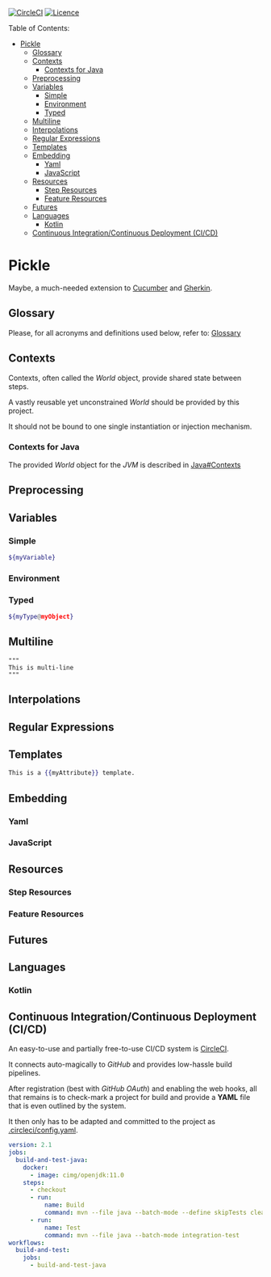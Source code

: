 [![CircleCI](https://dl.circleci.com/status-badge/img/gh/kjwenger/Pickle/tree/main.svg?style=shield)](https://dl.circleci.com/status-badge/redirect/gh/kjwenger/Pickle/tree/main)
[![Licence](https://img.shields.io/github/license/kjwenger/Pickle?color=success)](https://github.com/kjwenger/Pickle/blob/master/LICENSE)

Table of Contents:

<!-- TOC -->
* [Pickle](#pickle)
  * [Glossary](#glossary)
  * [Contexts](#contexts)
    * [Contexts for Java](#contexts-for-java)
  * [Preprocessing](#preprocessing)
  * [Variables](#variables)
    * [Simple](#simple)
    * [Environment](#environment)
    * [Typed](#typed)
  * [Multiline](#multiline)
  * [Interpolations](#interpolations)
  * [Regular Expressions](#regular-expressions)
  * [Templates](#templates)
  * [Embedding](#embedding)
    * [Yaml](#yaml)
    * [JavaScript](#javascript)
  * [Resources](#resources)
    * [Step Resources](#step-resources)
    * [Feature Resources](#feature-resources)
  * [Futures](#futures)
  * [Languages](#languages)
    * [Kotlin](#kotlin)
  * [Continuous Integration/Continuous Deployment (CI/CD)](#continuous-integrationcontinuous-deployment--cicd-)
<!-- TOC -->

# Pickle
Maybe, a much-needed extension to
[Cucumber](https://cucumber.io/) and
[Gherkin](https://cucumber.io/docs/gherkin/).

## Glossary
Please, for all acronyms and definitions used below, refer to:
[Glossary](./Glossary.md)

## Contexts
Contexts, often called the *World* object, provide shared state between steps.

A vastly reusable yet unconstrained *World* should be provided by this project.

It should not be bound to one single instantiation or injection mechanism.

### Contexts for Java
The provided *World* object for the *JVM* is described in
[Java#Contexts](./java/README.md#contexts)

## Preprocessing

## Variables

### Simple

```bash
${myVariable}
```

### Environment

### Typed

```bash
${myType@myObject}
```

## Multiline

```
"""
This is multi-line
"""
```

## Interpolations

## Regular Expressions

## Templates

```handlebars
This is a {{myAttribute}} template.
```

## Embedding

### Yaml

### JavaScript

## Resources

### Step Resources

### Feature Resources

## Futures

## Languages

### Kotlin

## Continuous Integration/Continuous Deployment (CI/CD)
An easy-to-use and partially free-to-use CI/CD system is
[CircleCI](https://app.circleci.com/pipelines/github/kjwenger/Pickle).

It connects auto-magically to *GitHub* and provides low-hassle build pipelines.

After registration (best with *GitHub* *OAuth*) and enabling the web hooks,
all that remains is to check-mark a project for build and provide a **YAML**
file that is even outlined by the system.

It then only has to be adapted and committed to the project
as [.circleci/config.yaml](.circleci/config.yml).

```yaml
version: 2.1
jobs:
  build-and-test-java:
    docker:
      - image: cimg/openjdk:11.0
    steps:
      - checkout
      - run:
          name: Build
          command: mvn --file java --batch-mode --define skipTests clean package
      - run:
          name: Test
          command: mvn --file java --batch-mode integration-test
workflows:
  build-and-test:
    jobs:
      - build-and-test-java
```

